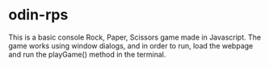 # odin-rps

This is a basic console Rock, Paper, Scissors game made in Javascript. The game works using window dialogs, and in order to run, load the webpage and run the playGame() method in the terminal.